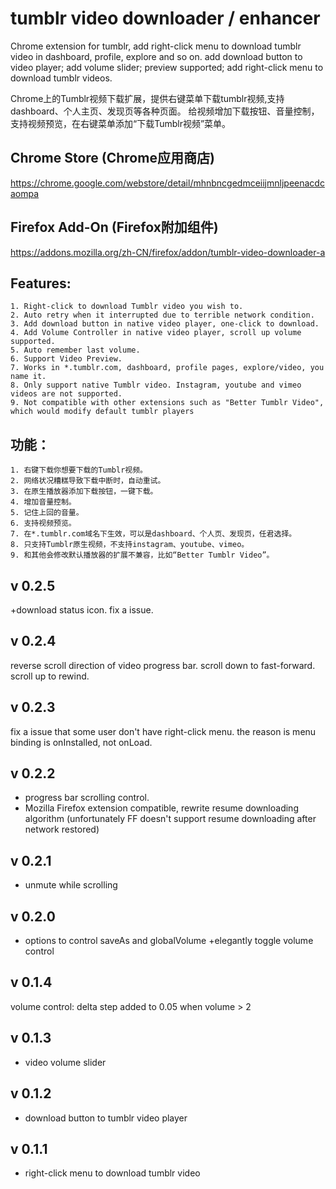 # tumblr video downloader / enhancer
Chrome extension for tumblr, add right-click menu to download tumblr video in dashboard, profile, explore and so on.
add download button to video player; add volume slider; preview supported; add right-click menu to download tumblr videos.

Chrome上的Tumblr视频下载扩展，提供右键菜单下载tumblr视频,支持dashboard、个人主页、发现页等各种页面。
给视频增加下载按钮、音量控制，支持视频预览，在右键菜单添加“下载Tumblr视频”菜单。

## Chrome Store (Chrome应用商店)
https://chrome.google.com/webstore/detail/mhnbncgedmceiijmnljpeenacdcaompa

## Firefox Add-On (Firefox附加组件)
https://addons.mozilla.org/zh-CN/firefox/addon/tumblr-video-downloader-a

## Features:
    1. Right-click to download Tumblr video you wish to.
    2. Auto retry when it interrupted due to terrible network condition.
    3. Add download button in native video player, one-click to download.
    4. Add Volume Controller in native video player, scroll up volume supported.
    5. Auto remember last volume.
    6. Support Video Preview.
    7. Works in *.tumblr.com, dashboard, profile pages, explore/video, you name it.
    8. Only support native Tumblr video. Instagram, youtube and vimeo videos are not supported.
    9. Not compatible with other extensions such as "Better Tumblr Video", which would modify default tumblr players

## 功能：
    1. 右键下载你想要下载的Tumblr视频。
    2. 网络状况糟糕导致下载中断时，自动重试。
    3. 在原生播放器添加下载按钮，一键下载。
    4. 增加音量控制。
    5. 记住上回的音量。
    6. 支持视频预览。
    7. 在*.tumblr.com域名下生效，可以是dashboard、个人页、发现页，任君选择。
    8. 只支持Tumblr原生视频，不支持instagram、youtube、vimeo。
    9. 和其他会修改默认播放器的扩展不兼容，比如“Better Tumblr Video”。

## v 0.2.5
+download status icon.
fix a issue.

## v 0.2.4
reverse scroll direction of video progress bar.
scroll down to fast-forward.
scroll up to rewind.

## v 0.2.3
fix a issue that some user don't have right-click menu.
the reason is menu binding is onInstalled, not onLoad.

## v 0.2.2
+ progress bar scrolling control.
+ Mozilla Firefox extension compatible, rewrite resume downloading algorithm (unfortunately FF doesn't support resume downloading after network restored)

## v 0.2.1
+ unmute while scrolling

## v 0.2.0
+ options to control saveAs and globalVolume
+elegantly toggle volume control

## v 0.1.4
volume control: delta step added to 0.05 when volume > 2

## v 0.1.3
+ video volume slider

## v 0.1.2
+ download button to tumblr video player

## v 0.1.1
+ right-click menu to download tumblr video
